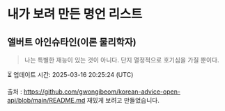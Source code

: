 # 내가 보려 만든 명언 리스트

##  앨버트 아인슈타인(이론 물리학자)
> 나는 특별한 재능이 있는 것이 아니다. 단지 열정적으로 호기심을 가질 뿐이다.


⏳ 업데이트 시간: 2025-03-16 20:25:24 (UTC)

출처 : https://github.com/gwongibeom/korean-advice-open-api/blob/main/README.md
재밌게 보려고 만들었습니다.
